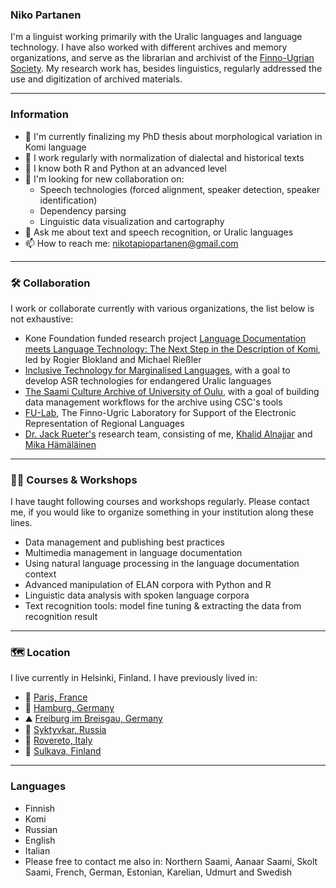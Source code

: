 ### Niko Partanen

I'm a linguist working primarily with the Uralic languages and language technology. I have also worked with different archives and memory organizations, and serve as the librarian and archivist of the [Finno-Ugrian Society](https://www.sgr.fi/en/). My research work has, besides linguistics, regularly addressed the use and digitization of archived materials.

***************

### Information

- 🔭 I'm currently finalizing my PhD thesis about morphological variation in Komi language
- 📔 I work regularly with normalization of dialectal and historical texts
- 📜 I know both R and Python at an advanced level
- 👯 I'm looking for new collaboration on: 
  - Speech technologies (forced alignment, speaker detection, speaker identification)
  - Dependency parsing
  - Linguistic data visualization and cartography
- 💬 Ask me about text and speech recognition, or Uralic languages
- 📫 How to reach me: [nikotapiopartanen@gmail.com](mailto:nikotapiopartanen@gmail.com)

***************

### 🛠️ Collaboration

I work or collaborate currently with various organizations, the list below is not exhaustive:

- Kone Foundation funded research project [Language Documentation meets Language Technology: The Next Step in the Description of Komi](https://langdoc.github.io/IKDP-2/), led by Rogier Blokland and Michael Rießler
- [Inclusive Technology for Marginalised Languages](https://itml.cl.indiana.edu/), with a goal to develop ASR technologies for endangered Uralic languages
- [The Saami Culture Archive of University of Oulu](https://www.oulu.fi/giellagas/saamelainenkulttuuriarkisto), with a goal of building data management workflows for the archive using CSC's tools
- [FU-Lab](https://fu-lab.ru/), The Finno-Ugric Laboratory for Support of the Electronic Representation of Regional Languages
- [Dr. Jack Rueter's](https://github.com/rueter) research team, consisting of me, [Khalid Alnajjar](https://github.com/mokha) and [Mika Hämäläinen](https://github.com/mikahama)


***************

### 🧑‍🏫 Courses & Workshops

I have taught following courses and workshops regularly. Please contact me, if you would like to organize something in your institution along these lines.

- Data management and publishing best practices
- Multimedia management in language documentation
- Using natural language processing in the language documentation context
- Advanced manipulation of ELAN corpora with Python and R
- Linguistic data analysis with spoken language corpora
- Text recognition tools: model fine tuning & extracting the data from recognition result 

***************

### 🗺 Location

I live currently in Helsinki, Finland. I have previously lived in:

- 🥖 [Paris, France](https://goo.gl/maps/u1LjKaiB91XhqeGw8)
- 🍻 [Hamburg, Germany](https://goo.gl/maps/tWyQyYJfFPKLBCj9A)
- ⛰️ [Freiburg im Breisgau, Germany](https://goo.gl/maps/m2kxfXFLUaPuYAGx9)
- 🌲 [Syktyvkar, Russia](https://goo.gl/maps/VRqWAZ29KiWs6sgQA)
- 🍷 [Rovereto, Italy](https://goo.gl/maps/Sx9JEtPxMeXZbVCo9)
- 🚣 [Sulkava, Finland](https://goo.gl/maps/LNg2CB9s6dziT2HM7)

***************

### Languages

- Finnish
- Komi
- Russian
- English
- Italian
- Please free to contact me also in: Northern Saami, Aanaar Saami, Skolt Saami, French, German, Estonian, Karelian, Udmurt and Swedish

